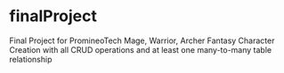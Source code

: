 # finalProject
Final Project for PromineoTech
Mage, Warrior, Archer
Fantasy Character Creation with all CRUD operations and at least one many-to-many table relationship
